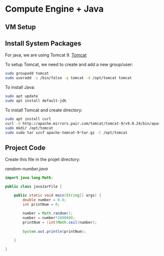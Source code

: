 # Compute Engine + Java

## VM Setup

## Install System Packages
For java, we are using Tomcat 9. [Tomcat](http://tomcat.apache.org/)

To setup Tomcat, we need to create and add a new group/user:
```sh
sudo groupadd tomcat
sudo useradd -s /bin/false -g tomcat -d /opt/tomcat tomcat
```

To install Java:
```sh
sudo apt update
sudo apt install default-jdk
```

To install Tomcat and create directory:
```sh
sudo apt install curl
curl -O http://apache.mirrors.pair.com/tomcat/tomcat-9/v9.0.24/bin/apache-tomcat-9.0.24.tar.gz
sudo mkdir /opt/tomcat
sudo sudo tar xzvf apache-tomcat-9*tar.gz -C /opt/tomcat
```

## Project Code
Create this file in the projet directory:

*random-number<span></span>.java*
```java
import java.lang.Math;

public class javaJarFile {

	public static void main(String[] args) {
		double number = 0.0;
		int printNum = 0;
		
		number = Math.random();
		number = number*1000000;
		printNum = (int)Math.ceil(number);
		
		System.out.println(printNum);

	}

}
```

